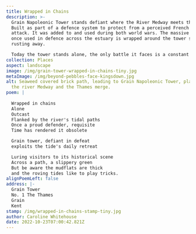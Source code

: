 ```yaml
---
title: Wrapped in Chains
description: >-
  Grain Napoleonic Tower stands defiant where the River Medway meets the Thames.
  Built as part of a defence system to protect from a perceived French naval
  attack. It was added to and used during both world wars. The massive chain
  once used in defence across the estuary is wrapped around the tower slowly
  rusting away. 

  Today the tower stands alone, the only battle it faces is a constant battle against the elements. 
collection: Places
aspect: landscape
image: /img/grain-tower-wrapped-in-chains-tiny.jpg
metaImage: /img/beyond-pebbles-face-kingsdown.jpg
alt: Seaweed covered brick path, leading to Grain Napoleonic Tower, placed where
  the river Medway and the Thames merge.
poem: |
  
  Wrapped in chains
  Alone
  Outcast
  Flanked by the river's tidal paths
  Once a proud defender, requisite
  Time has rendered it obsolete

  Grain tower, defiant in defeat
  exploits the tide's daily retreat

  Luring visitors to its historical scene 
  Across a path, a slippery green
  But be aware the mudflats are thick 
  and the roving tides like to play tricks.
alignPoemLeft: false
address: |-
  Grain Tower
  No. 1 The Thames
  Grain
  Kent
stamp: /img/wrapped-in-chains-stamp-tiny.jpg
author: Caroline Whitehouse
date: 2022-10-23T07:00:42.821Z
---
```

